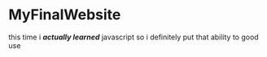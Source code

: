 # MyFinalWebsite

this time i ***actually learned*** javascript so i definitely put that ability to good use

